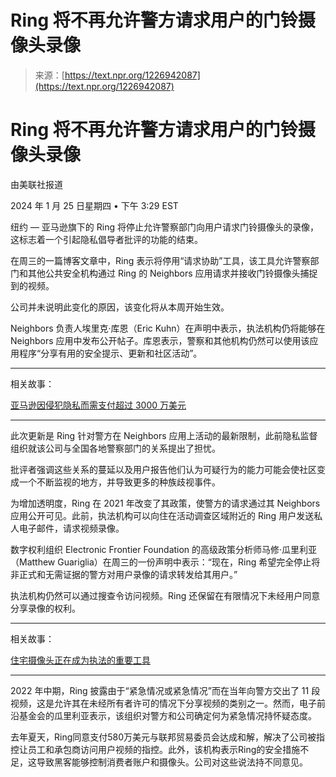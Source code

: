 <!--yml

category: 未分类

日期：2024 年 5 月 27 日 15:13:05

-->

# Ring 将不再允许警方请求用户的门铃摄像头录像

> 来源：[https://text.npr.org/1226942087](https://text.npr.org/1226942087)

# Ring 将不再允许警方请求用户的门铃摄像头录像

由美联社报道

2024 年 1 月 25 日星期四 • 下午 3:29 EST

纽约 — 亚马逊旗下的 Ring 将停止允许警察部门向用户请求门铃摄像头的录像，这标志着一个引起隐私倡导者批评的功能的结束。

在周三的一篇博客文章中，Ring 表示将停用“请求协助”工具，该工具允许警察部门和其他公共安全机构通过 Ring 的 Neighbors 应用请求并接收门铃摄像头捕捉到的视频。

公司并未说明此变化的原因，该变化将从本周开始生效。

Neighbors 负责人埃里克·库恩（Eric Kuhn）在声明中表示，执法机构仍将能够在 Neighbors 应用中发布公开帖子。库恩表示，警察和其他机构仍然可以使用该应用程序“分享有用的安全提示、更新和社区活动”。

* * *

相关故事：

[亚马逊因侵犯隐私而需支付超过 3000 万美元](/1179381126)

* * *

此次更新是 Ring 针对警方在 Neighbors 应用上活动的最新限制，此前隐私监督组织就该公司与全国各地警察部门的关系提出了担忧。

批评者强调这些关系的蔓延以及用户报告他们认为可疑行为的能力可能会使社区变成一个不断监视的地方，并导致更多的种族歧视事件。

为增加透明度，Ring 在 2021 年改变了其政策，使警方的请求通过其 Neighbors 应用公开可见。此前，执法机构可以向住在活动调查区域附近的 Ring 用户发送私人电子邮件，请求视频录像。

数字权利组织 Electronic Frontier Foundation 的高级政策分析师马修·瓜里利亚（Matthew Guariglia）在周三的一份声明中表示：“现在，Ring 希望完全停止将非正式和无需证据的警方对用户录像的请求转发给其用户。”

执法机构仍然可以通过搜查令访问视频。Ring 还保留在有限情况下未经用户同意分享录像的权利。

* * *

相关故事：

[住宅摄像头正在成为执法的重要工具](/1199429430)

* * *

2022 年中期，Ring 披露由于“紧急情况或紧急情况”而在当年向警方交出了 11 段视频，这是允许其在未经所有者许可的情况下分享视频的类别之一。然而，电子前沿基金会的瓜里利亚表示，该组织对警方和公司确定何为紧急情况持怀疑态度。

去年夏天，Ring同意支付580万美元与联邦贸易委员会达成和解，解决了公司被指控让员工和承包商访问用户视频的指控。此外，该机构表示Ring的安全措施不足，这导致黑客能够控制消费者账户和摄像头。公司对这些说法持不同意见。
